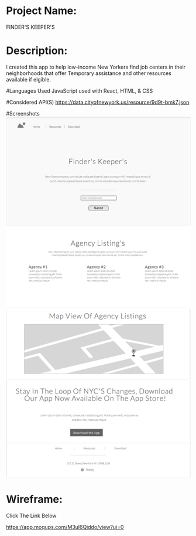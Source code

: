 # Project Name:
 FINDER'S KEEPER'S

# Description:
I created this app to help low-income New Yorkers find job centers in their neighborhoods that offer Temporary assistance and other resources available if elgible.

#Languages Used JavaScript used with React, HTML, & CSS

#Considered API(S)
 https://data.cityofnewyork.us/resource/9d9t-bmk7.json

#Screenshots 
![](/pics/LandingPage.png)
![](/pics/AgencyListing.png)
![](/pics/MapPage.png)
![](/pics/DownloadPage.png)
# Wireframe: 
Click The Link Below

https://app.moqups.com/M3ul6Qiddo/view?ui=0


